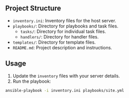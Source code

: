 ## Project Structure

- `inventory.ini`: Inventory files for the host server.
- `playbooks/`: Directory for playbooks and task files.
  - `tasks/`: Directory for individual task files.
  - `handlers/`: Directory for handler files.
- `templates/`: Directory for template files.
- `README.md`: Project description and instructions.

## Usage

1. Update the `inventory` files with your server details.
2. Run the playbook:

```sh
ansible-playbook -i inventory.ini playbooks/site.yml
```